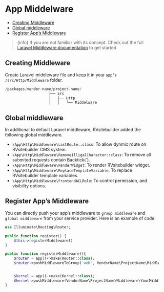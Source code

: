 # App Middelware

-   [Creating Middleware](#creating-middleware)
-   [Global middleware](#global-middleware)
-   [Register App’s Middleware](#register-apps-middleware)

> {info} If you are not familiar with its concept. Check out the full [Laravel Middleware documentation](https://laravel.com/docs/master/middleware) to get started.

## Creating Middleware

Create Laravel middleware file and keep it in your `app’s /src/Http/Middleware` folder.

```php
/packages/vendor-name/project-name/
                    ├── src
                    │   ├── Http
                    │   │   └── Middelware

```

## Global middleware

In additional to default Laravel middleware, RVsitebuilder added the following global middleware.

-   `\App\Http\Middleware\LastRoute::class`: To allow dynmic route on RVsitebuilder CMS system.
-   `\App\Http\Middleware\RemoveIlligalCharactor::class`: To remove all submited requests contain Backtick(`).
-   `\App\Http\Middleware\RenderWidget`: To render RVsitebuilder widget.
-   `\App\Http\Middleware\ReplaceTemplateVariable`: To replace RVsitebuilder template variables.
-   `\App\Http\Middleware\FrontendACLRole`: To control permission, and visibility options.

## Register App’s Middleware

You can directly push your app’s middleware to `group middleware` and `global middleware` from your service provider. Here is an example of code:

```php
use Illuminate\Routing\Router;

public function register() {
    $this->registerMiddleware()
}

public function registerMiddleware(){
    $router = app()->make(Router::class);
    $router->pushMiddlewareToGroup('web', VendorName\ProjectName\Middleware\YourMiddleware::class);


    $kernel = app()->make(Kernel::class);
    $kernel->pushMiddleware(VendorName\ProjectName\Middleware\YourMiddleware::class);
}
```
